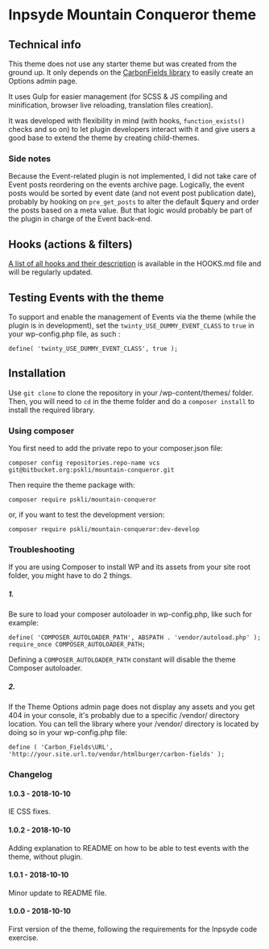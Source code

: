 # Inpsyde Mountain Conqueror theme

## Technical info
This theme does not use any starter theme but was created from the ground up.
It only depends on the [CarbonFields library](https://carbonfields.net) to easily create an Options admin page.

It uses Gulp for easier management (for SCSS & JS compiling and minification, browser live reloading, translation files creation).

It was developed with flexibility in mind (with hooks, `function_exists()` checks and so on) to let plugin developers interact with it and give users a good base to extend the theme by creating child-themes.

### Side notes
Because the Event-related plugin is not implemented, I did not take care of Event posts reordering on the events archive page.
Logically, the event posts would be sorted by event date (and not event post publication date), probably by hooking on `pre_get_posts` to alter the default $query and order the posts based on a meta value. 
But that logic would probably be part of the plugin in charge of the Event back-end.

## Hooks (actions & filters)
[A list of all hooks and their description](HOOKS.md) is available in the HOOKS.md file and will be regularly updated.

## Testing Events with the theme
To support and enable the management of Events via the theme (while the plugin is in development), set the `twinty_USE_DUMMY_EVENT_CLASS` to `true` in your wp-config.php file, as such :
```
define( 'twinty_USE_DUMMY_EVENT_CLASS', true );
```

## Installation
Use `git clone` to clone the repository in your /wp-content/themes/ folder.
Then, you will need to `cd` in the theme folder and do a `composer install` to install the required library.

### Using composer
You first need to add the private repo to your composer.json file:
```
composer config repositories.repo-name vcs git@bitbucket.org:pskli/mountain-conqueror.git
```

Then require the theme package with:
```
composer require pskli/mountain-conqueror
```
or, if you want to test the development version:
```
composer require pskli/mountain-conqueror:dev-develop
```

### Troubleshooting
If you are using Composer to install WP and its assets from your site root folder, you might have to do 2 things.

##### 1. 
Be sure to load your composer autoloader in wp-config.php, like such for example:
```
define( 'COMPOSER_AUTOLOADER_PATH', ABSPATH . 'vendor/autoload.php' );
require_once COMPOSER_AUTOLOADER_PATH;
```
Defining a `COMPOSER_AUTOLOADER_PATH` constant will disable the theme Composer autoloader.

##### 2. 
If the Theme Options admin page does not display any assets and you get 404 in your console, it's probably due to a specific /vendor/ directory location. You can tell the library where your /vendor/ directory is located by doing so in your wp-config.php file:
```
define ( 'Carbon_Fields\URL', 'http://your.site.url.to/vendor/htmlburger/carbon-fields' );
```

### Changelog
#### 1.0.3 - 2018-10-10
IE CSS fixes.

#### 1.0.2 - 2018-10-10
Adding explanation to README on how to be able to test events with the theme, without plugin.

#### 1.0.1 - 2018-10-10
Minor update to README file.

#### 1.0.0 - 2018-10-10
First version of the theme, following the requirements for the Inpsyde code exercise.